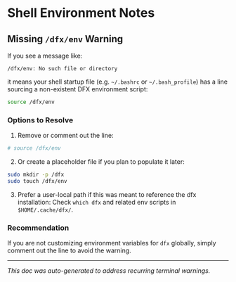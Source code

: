 # Shell Environment Notes

## Missing `/dfx/env` Warning

If you see a message like:

```
/dfx/env: No such file or directory
```

it means your shell startup file (e.g. `~/.bashrc` or `~/.bash_profile`) has a line sourcing a non-existent DFX environment script:

```bash
source /dfx/env
```

### Options to Resolve

1. Remove or comment out the line:

```bash
# source /dfx/env
```

2. Or create a placeholder file if you plan to populate it later:

```bash
sudo mkdir -p /dfx
sudo touch /dfx/env
```

3. Prefer a user-local path if this was meant to reference the dfx installation:
   Check `which dfx` and related env scripts in `$HOME/.cache/dfx/`.

### Recommendation

If you are not customizing environment variables for `dfx` globally, simply comment out the line to avoid the warning.

---

_This doc was auto-generated to address recurring terminal warnings._
